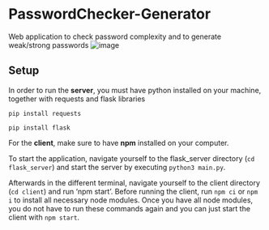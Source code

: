 # PasswordChecker-Generator
Web application to check password complexity and to generate weak/strong passwords
![image](https://user-images.githubusercontent.com/53154572/212048185-fd1a7cb0-b4fd-4d53-9167-64e6c6ab0786.png)


## Setup
In order to run the **server**, you must have python installed on your machine, together with requests and flask libraries

`pip install requests`

`pip install flask` 

For the **client**, make sure to have **npm** installed on your computer.

To start the application, navigate yourself to the flask_server directory (`cd flask_server`) and start the server by executing `python3 main.py`.

Afterwards in the different terminal, navigate yourself to the client directory (`cd client`) and run ‘npm start’. Before running the client, run `npm ci` or `npm i` to install all necessary node modules. Once you have all node modules, you do not have to run these commands again and you can just start the client with `npm start`.

